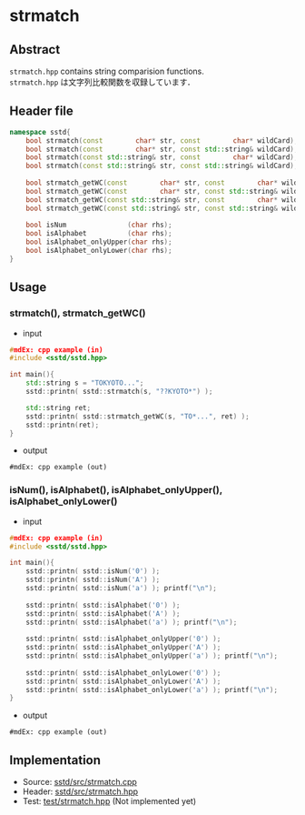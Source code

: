 # strmatch
## Abstract
```strmatch.hpp``` contains string comparision functions.  
```strmatch.hpp``` は文字列比較関数を収録しています．

## Header file
```cpp
namespace sstd{
    bool strmatch(const        char* str, const        char* wildCard);
    bool strmatch(const        char* str, const std::string& wildCard);
    bool strmatch(const std::string& str, const        char* wildCard);
    bool strmatch(const std::string& str, const std::string& wildCard);
    
    bool strmatch_getWC(const        char* str, const        char* wildCard, std::string& retWC);
    bool strmatch_getWC(const        char* str, const std::string& wildCard, std::string& retWC);
    bool strmatch_getWC(const std::string& str, const        char* wildCard, std::string& retWC);
    bool strmatch_getWC(const std::string& str, const std::string& wildCard, std::string& retWC);
    
    bool isNum               (char rhs);
    bool isAlphabet          (char rhs);
    bool isAlphabet_onlyUpper(char rhs);
    bool isAlphabet_onlyLower(char rhs);
}
```

## Usage
### strmatch(), strmatch_getWC()
- input
```cpp
#mdEx: cpp example (in)
#include <sstd/sstd.hpp>

int main(){
    std::string s = "TOKYOTO...";
    sstd::printn( sstd::strmatch(s, "??KYOTO*") );

    std::string ret;
    sstd::printn( sstd::strmatch_getWC(s, "TO*...", ret) );
    sstd::printn(ret);
}
```
- output  
```
#mdEx: cpp example (out)
```

### isNum(), isAlphabet(), isAlphabet_onlyUpper(), isAlphabet_onlyLower()
- input
```cpp
#mdEx: cpp example (in)
#include <sstd/sstd.hpp>

int main(){
    sstd::printn( sstd::isNum('0') );
    sstd::printn( sstd::isNum('A') );
    sstd::printn( sstd::isNum('a') ); printf("\n");
    
    sstd::printn( sstd::isAlphabet('0') );
    sstd::printn( sstd::isAlphabet('A') );
    sstd::printn( sstd::isAlphabet('a') ); printf("\n");
    
    sstd::printn( sstd::isAlphabet_onlyUpper('0') );
    sstd::printn( sstd::isAlphabet_onlyUpper('A') );
    sstd::printn( sstd::isAlphabet_onlyUpper('a') ); printf("\n");
    
    sstd::printn( sstd::isAlphabet_onlyLower('0') );
    sstd::printn( sstd::isAlphabet_onlyLower('A') );
    sstd::printn( sstd::isAlphabet_onlyLower('a') ); printf("\n");
}
```
- output  
```
#mdEx: cpp example (out)
```

## Implementation
- Source: [sstd/src/strmatch.cpp](https://github.com/admiswalker/SubStandardLibrary-SSTD-/blob/master/sstd/src/strmatch.cpp)
- Header: [sstd/src/strmatch.hpp](https://github.com/admiswalker/SubStandardLibrary-SSTD-/blob/master/sstd/src/strmatch.hpp)
- Test: [test/strmatch.hpp](https://github.com/admiswalker/SubStandardLibrary-SSTD-/blob/master/test/strmatch.hpp)
  (Not implemented yet)

